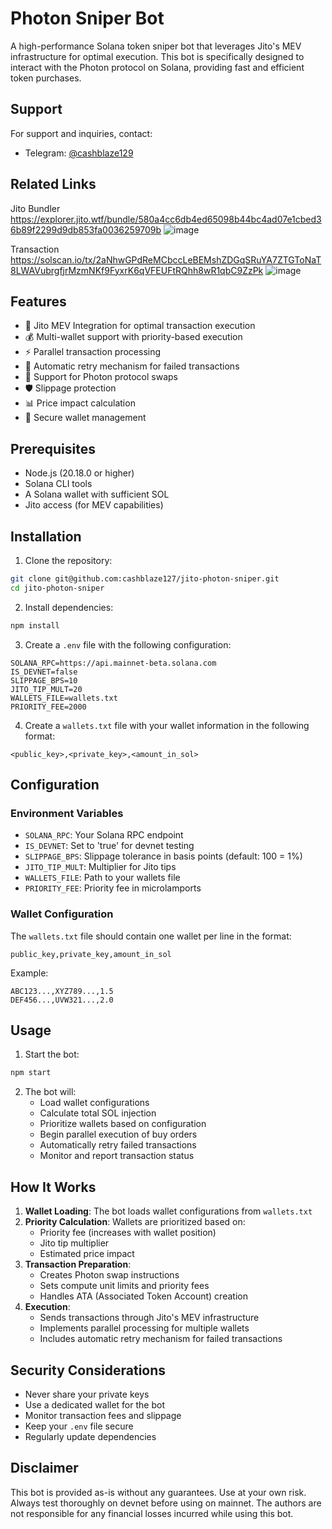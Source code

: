 # Photon Sniper Bot

A high-performance Solana token sniper bot that leverages Jito's MEV infrastructure for optimal execution. This bot is specifically designed to interact with the Photon protocol on Solana, providing fast and efficient token purchases.

## Support

For support and inquiries, contact:
- Telegram: [@cashblaze129](https://t.me/cashblaze129)

## Related Links
Jito Bundler
https://explorer.jito.wtf/bundle/580a4cc6db4ed65098b44bc4ad07e1cbed36b89f2299d9db853fa0036259709b
![image](https://github.com/user-attachments/assets/50fcdf74-a6d2-4c97-a7dc-4b1b85e9cc54)

Transaction
https://solscan.io/tx/2aNhwGPdReMCbccLeBEMshZDGqSRuYA7ZTGToNaT8LWAVubrgfjrMzmNKf9FyxrK6qVFEUFtRQhh8wR1qbC9ZzPk
![image](https://github.com/user-attachments/assets/a439458d-c4d8-41ff-b2e3-0ee7b1be04b7)


## Features

- 🚀 Jito MEV Integration for optimal transaction execution
- 💰 Multi-wallet support with priority-based execution
- ⚡ Parallel transaction processing
- 🔄 Automatic retry mechanism for failed transactions
- 💎 Support for Photon protocol swaps
- 🛡️ Slippage protection
- 📊 Price impact calculation
- 🔐 Secure wallet management

## Prerequisites

- Node.js (20.18.0 or higher)
- Solana CLI tools
- A Solana wallet with sufficient SOL
- Jito access (for MEV capabilities)

## Installation

1. Clone the repository:
```bash
git clone git@github.com:cashblaze127/jito-photon-sniper.git
cd jito-photon-sniper
```

2. Install dependencies:
```bash
npm install
```

3. Create a `.env` file with the following configuration:
```env
SOLANA_RPC=https://api.mainnet-beta.solana.com
IS_DEVNET=false
SLIPPAGE_BPS=10
JITO_TIP_MULT=20
WALLETS_FILE=wallets.txt
PRIORITY_FEE=2000
```

4. Create a `wallets.txt` file with your wallet information in the following format:
```
<public_key>,<private_key>,<amount_in_sol>
```

## Configuration

### Environment Variables

- `SOLANA_RPC`: Your Solana RPC endpoint
- `IS_DEVNET`: Set to 'true' for devnet testing
- `SLIPPAGE_BPS`: Slippage tolerance in basis points (default: 100 = 1%)
- `JITO_TIP_MULT`: Multiplier for Jito tips
- `WALLETS_FILE`: Path to your wallets file
- `PRIORITY_FEE`: Priority fee in microlamports

### Wallet Configuration

The `wallets.txt` file should contain one wallet per line in the format:
```
public_key,private_key,amount_in_sol
```

Example:
```
ABC123...,XYZ789...,1.5
DEF456...,UVW321...,2.0
```

## Usage

1. Start the bot:
```bash
npm start
```

2. The bot will:
   - Load wallet configurations
   - Calculate total SOL injection
   - Prioritize wallets based on configuration
   - Begin parallel execution of buy orders
   - Automatically retry failed transactions
   - Monitor and report transaction status

## How It Works

1. **Wallet Loading**: The bot loads wallet configurations from `wallets.txt`
2. **Priority Calculation**: Wallets are prioritized based on:
   - Priority fee (increases with wallet position)
   - Jito tip multiplier
   - Estimated price impact
3. **Transaction Preparation**:
   - Creates Photon swap instructions
   - Sets compute unit limits and priority fees
   - Handles ATA (Associated Token Account) creation
4. **Execution**:
   - Sends transactions through Jito's MEV infrastructure
   - Implements parallel processing for multiple wallets
   - Includes automatic retry mechanism for failed transactions

## Security Considerations

- Never share your private keys
- Use a dedicated wallet for the bot
- Monitor transaction fees and slippage
- Keep your `.env` file secure
- Regularly update dependencies

## Disclaimer

This bot is provided as-is without any guarantees. Use at your own risk. Always test thoroughly on devnet before using on mainnet. The authors are not responsible for any financial losses incurred while using this bot.
